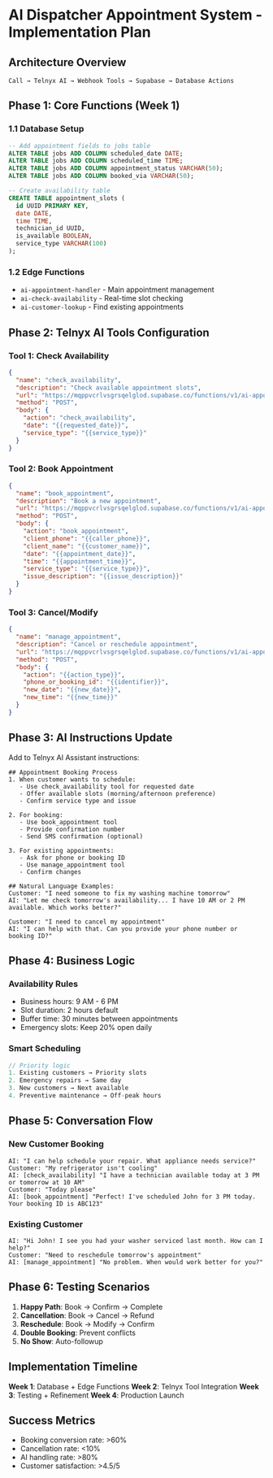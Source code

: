 # AI Dispatcher Appointment System - Implementation Plan

## Architecture Overview
```
Call → Telnyx AI → Webhook Tools → Supabase → Database Actions
```

## Phase 1: Core Functions (Week 1)

### 1.1 Database Setup
```sql
-- Add appointment fields to jobs table
ALTER TABLE jobs ADD COLUMN scheduled_date DATE;
ALTER TABLE jobs ADD COLUMN scheduled_time TIME;
ALTER TABLE jobs ADD COLUMN appointment_status VARCHAR(50);
ALTER TABLE jobs ADD COLUMN booked_via VARCHAR(50);

-- Create availability table
CREATE TABLE appointment_slots (
  id UUID PRIMARY KEY,
  date DATE,
  time TIME,
  technician_id UUID,
  is_available BOOLEAN,
  service_type VARCHAR(100)
);
```

### 1.2 Edge Functions
- `ai-appointment-handler` - Main appointment management
- `ai-check-availability` - Real-time slot checking
- `ai-customer-lookup` - Find existing appointments

## Phase 2: Telnyx AI Tools Configuration

### Tool 1: Check Availability
```json
{
  "name": "check_availability",
  "description": "Check available appointment slots",
  "url": "https://mqppvcrlvsgrsqelglod.supabase.co/functions/v1/ai-appointment-handler",
  "method": "POST",
  "body": {
    "action": "check_availability",
    "date": "{{requested_date}}",
    "service_type": "{{service_type}}"
  }
}
```

### Tool 2: Book Appointment
```json
{
  "name": "book_appointment",
  "description": "Book a new appointment",
  "url": "https://mqppvcrlvsgrsqelglod.supabase.co/functions/v1/ai-appointment-handler",
  "method": "POST",
  "body": {
    "action": "book_appointment",
    "client_phone": "{{caller_phone}}",
    "client_name": "{{customer_name}}",
    "date": "{{appointment_date}}",
    "time": "{{appointment_time}}",
    "service_type": "{{service_type}}",
    "issue_description": "{{issue_description}}"
  }
}
```

### Tool 3: Cancel/Modify
```json
{
  "name": "manage_appointment",
  "description": "Cancel or reschedule appointment",
  "url": "https://mqppvcrlvsgrsqelglod.supabase.co/functions/v1/ai-appointment-handler",
  "method": "POST",
  "body": {
    "action": "{{action_type}}",
    "phone_or_booking_id": "{{identifier}}",
    "new_date": "{{new_date}}",
    "new_time": "{{new_time}}"
  }
}
```

## Phase 3: AI Instructions Update

Add to Telnyx AI Assistant instructions:

```
## Appointment Booking Process
1. When customer wants to schedule:
   - Use check_availability tool for requested date
   - Offer available slots (morning/afternoon preference)
   - Confirm service type and issue
   
2. For booking:
   - Use book_appointment tool
   - Provide confirmation number
   - Send SMS confirmation (optional)
   
3. For existing appointments:
   - Ask for phone or booking ID
   - Use manage_appointment tool
   - Confirm changes

## Natural Language Examples:
Customer: "I need someone to fix my washing machine tomorrow"
AI: "Let me check tomorrow's availability... I have 10 AM or 2 PM available. Which works better?"

Customer: "I need to cancel my appointment"
AI: "I can help with that. Can you provide your phone number or booking ID?"
```

## Phase 4: Business Logic

### Availability Rules
- Business hours: 9 AM - 6 PM
- Slot duration: 2 hours default
- Buffer time: 30 minutes between appointments
- Emergency slots: Keep 20% open daily

### Smart Scheduling
```javascript
// Priority logic
1. Existing customers → Priority slots
2. Emergency repairs → Same day
3. New customers → Next available
4. Preventive maintenance → Off-peak hours
```

## Phase 5: Conversation Flow

### New Customer Booking
```
AI: "I can help schedule your repair. What appliance needs service?"
Customer: "My refrigerator isn't cooling"
AI: [check_availability] "I have a technician available today at 3 PM or tomorrow at 10 AM"
Customer: "Today please"
AI: [book_appointment] "Perfect! I've scheduled John for 3 PM today. Your booking ID is ABC123"
```

### Existing Customer
```
AI: "Hi John! I see you had your washer serviced last month. How can I help?"
Customer: "Need to reschedule tomorrow's appointment"
AI: [manage_appointment] "No problem. When would work better for you?"
```

## Phase 6: Testing Scenarios

1. **Happy Path**: Book → Confirm → Complete
2. **Cancellation**: Book → Cancel → Refund
3. **Reschedule**: Book → Modify → Confirm
4. **Double Booking**: Prevent conflicts
5. **No Show**: Auto-followup

## Implementation Timeline

**Week 1**: Database + Edge Functions
**Week 2**: Telnyx Tool Integration
**Week 3**: Testing + Refinement
**Week 4**: Production Launch

## Success Metrics
- Booking conversion rate: >60%
- Cancellation rate: <10%
- AI handling rate: >80%
- Customer satisfaction: >4.5/5